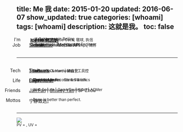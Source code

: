 title: Me 我
date: 2015-01-20
updated: 2016-06-07
show_updated: true
categories: [whoami]
tags: [whoami]
description: 这就是我。
toc: false
----------

<span class="key_pos">I'm</span> <span class="val_pos"> <i class="fa fa-user-secret">&nbsp;</i> &nbsp;__<a href="#qr_code" target="_top" onclick="document.getElementById('qr_code').className='pic_styl'; setTimeout(function(){ $('#qr_code').fadeOut(100).fadeIn(150).fadeOut(100).fadeIn(150); }, 200);">Ice He 何志远</a>__</span>
<span class="val_pos"> &nbsp; &nbsp; &nbsp;<sup><i class="fa fa-paper-plane">&nbsp;</i> A Cantonese in Beijing</sup></span>
<span class="val_pos"> <i class="fa fa-envelope-square">&nbsp;</i> &nbsp;<x@icehe.me> </span>
<span class="val_pos"> &nbsp; &nbsp; &nbsp;<sup><i class="fa fa-heart">&nbsp;</i> Animate, Shuttle Cock, 毽球, 执信</sup></span>

<br/> <span class="key_pos">Job</span> <span class="val_pos"> <i class="fa fa-weibo">&nbsp;</i> [Sina Weibo](http://weibo.com/2181657940/) - Mobile API </span>
<span class="val_pos"> &nbsp; &nbsp; &nbsp;<sup><i class="fa fa-puzzle-piece">&nbsp;</i> Server-side Development Engineer</sup></span>
<span class="val_pos"> <i class="fa fa-file-text">&nbsp;</i> &nbsp;[Resume](/resume)</span>
<span class="val_pos"> &nbsp; &nbsp; &nbsp;<sup><i class="fa fa-gear">&nbsp;</i> Skills, Education, Leadership | 简历</sup></span>
<span class="val_pos"> <i class="fa fa-github-alt">&nbsp;</i> &nbsp;[Github](http://github.com/IceHe)</span><br/><br/>

---
<br/> <span class="key_pos">Tech</span> <span class="val_pos"> <i class="fa fa-gears">&nbsp;</i> [Tools](/tools/)</span>
<span class="val_pos"> &nbsp; &nbsp; &nbsp;<sup>Softwares & Hardwares | 工具控</sup></span>
<span class="val_pos"> <i class="fa fa-keyboard-o">&nbsp;</i> [Shortcuts](/mac_shortcuts/)</span>
<span class="val_pos"> &nbsp; &nbsp; &nbsp;<sup>Default & Custom | 键盘党</sup></span>

<br/> <span class="key_pos">Life</span> <span class="val_pos"> <i class="fa fa-calendar">&nbsp;</i> [Logs](/lifelogs)</span>
<span class="val_pos"> &nbsp; &nbsp; &nbsp;<sup>Time Usage Records & Statistics</sup></span>
<span class="val_pos"> <i class="fa fa-heart-o">&nbsp;</i> [Favourites](/favourites)</span>
<span class="val_pos"> &nbsp; &nbsp; &nbsp;<sup><i class="fa fa-book">&nbsp;</i>Books &nbsp;<i class="fa fa-film">&nbsp;</i>Movies &nbsp;<i class="fa fa-rocket">&nbsp;</i>Games & oth.</sup></span>
<span class="val_pos icon-qzone">&nbsp; [Old Articles](http://290841032.qzone.qq.com/)</span>
<span class="val_pos"> &nbsp; &nbsp; &nbsp;<sup>Good old days</sup> </span>

<br/> <span class="key_pos">Friends</span> <span class="val_pos"> <i class="fa fa-users"></i>&nbsp; [Jan Fan](http://janfan.github.io/) | [Shiwey Yan](http://shiweyyan.github.io/) | SF Zhou</span>
<span class="val_pos"> &nbsp; &nbsp; &nbsp;<sup>Web Secure | Game Developer | ACMer</sup> </span>

<br/> <span class="key_pos">Mottos</span> <span class="val_pos"> <i class="fa fa-comment">&nbsp;</i> 宁静致远。</span>
<span class="val_pos"> &nbsp; &nbsp; &nbsp;<sup>Done is better than perfect.</sup></span><br/><br/>

---

<div class="center"><img id="qr_code" src="http://7vzp68.com1.z0.glb.clouddn.com/about_original/qrcode_00.jpg" class="hidden pic_styl"/></div>

<div class="center"><sup>PV = <span id="busuanzi_value_site_pv"></span> , UV = <span id="busuanzi_value_site_uv"></span></sup></div>

<style type="text/css">.key_pos{position: absolute; right: 75%; text-align: left;} .val_pos{position: absolute; left: 27%;} .red{color: gray;} article img.pic_styl{height: 140px; width: auto; margin-right: 10px;}</style>

<script src="//libs.baidu.com/jquery/2.0.3/jquery.min.js"></script>
